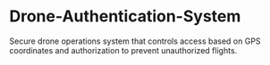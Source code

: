 # Drone-Authentication-System
Secure drone operations system that controls access based on GPS coordinates and authorization to prevent unauthorized flights.
